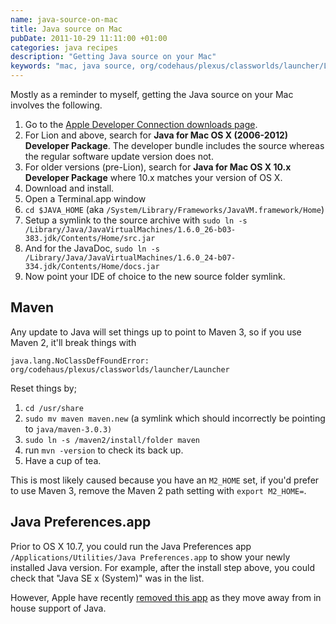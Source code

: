 ```yaml
---
name: java-source-on-mac
title: Java source on Mac
pubDate: 2011-10-29 11:11:00 +01:00
categories: java recipes
description: "Getting Java source on your Mac"
keywords: "mac, java source, org/codehaus/plexus/classworlds/launcher/Launcher, maven, m2_home, mvn"
---
```


Mostly as a reminder to myself, getting the Java source on your Mac involves the following.

<!-- more -->

  1. Go to the [Apple Developer Connection downloads page](https://developer.apple.com/downloads).
  1. For Lion and above, search for **Java for Mac OS X (2006-2012) Developer Package**. The developer bundle includes the source whereas the regular software update version does not.
  1. For older versions (pre-Lion), search for **Java for Mac OS X 10.x Developer Package** where 10.x matches your version of OS X.
  1. Download and install.
  1. Open a Terminal.app window
  1. `cd $JAVA_HOME` (aka `/System/Library/Frameworks/JavaVM.framework/Home`)
  1. Setup a symlink to the source archive with `sudo ln -s /Library/Java/JavaVirtualMachines/1.6.0_26-b03-383.jdk/Contents/Home/src.jar`
  1. And for the JavaDoc, `sudo ln -s /Library/Java/JavaVirtualMachines/1.6.0_24-b07-334.jdk/Contents/Home/docs.jar`
  1. Now point your IDE of choice to the new source folder symlink.


## Maven

Any update to Java will set things up to point to Maven 3, so if you use Maven 2, it'll break things with


    java.lang.NoClassDefFoundError: org/codehaus/plexus/classworlds/launcher/Launcher


Reset things by;

  1. `cd /usr/share`  
  1. `sudo mv maven maven.new` (a symlink which should incorrectly be pointing to `java/maven-3.0.3)`
  1. `sudo ln -s /maven2/install/folder maven`
  1. run `mvn -version` to check its back up.
  1. Have a cup of tea.

This is most likely caused because you have an `M2_HOME` set, if you'd prefer to use Maven 3, remove the Maven 2 path setting with `export M2_HOME=`.


## Java Preferences.app

Prior to OS X 10.7, you could run the Java Preferences app `/Applications/Utilities/Java Preferences.app` to show your newly installed Java version. For example, after the install step above, you could check that "Java SE x (System)" was in the list.

However, Apple have recently [removed this app](http://reviews.cnet.com/8301-13727_7-57533880-263/java-preferences-missing-after-latest-os-x-java-update/) as they move away from in house support of Java.


